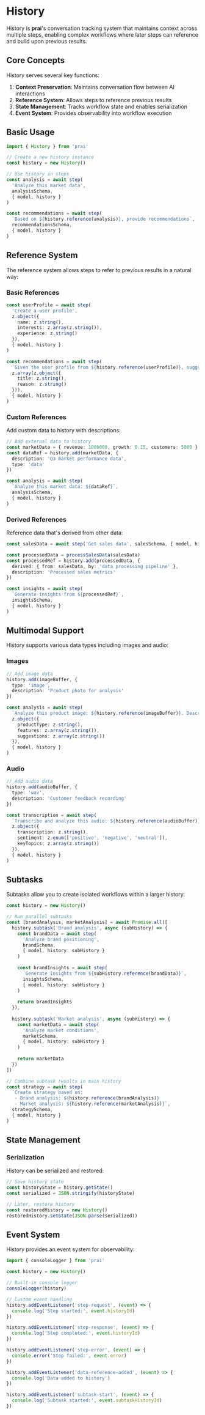 # History

History is **prai**'s conversation tracking system that maintains context across multiple steps, enabling complex workflows where later steps can reference and build upon previous results.

## Core Concepts

History serves several key functions:

1. **Context Preservation**: Maintains conversation flow between AI interactions
2. **Reference System**: Allows steps to reference previous results
3. **State Management**: Tracks workflow state and enables serialization
4. **Event System**: Provides observability into workflow execution

## Basic Usage

```typescript
import { History } from 'prai'

// Create a new history instance
const history = new History()

// Use history in steps
const analysis = await step(
  'Analyze this market data',
  analysisSchema,
  { model, history }
)

const recommendations = await step(
  `Based on ${history.reference(analysis)}, provide recommendations`,
  recommendationsSchema,
  { model, history }
)
```

## Reference System

The reference system allows steps to refer to previous results in a natural way:

### Basic References

```typescript
const userProfile = await step(
  'Create a user profile',
  z.object({
    name: z.string(),
    interests: z.array(z.string()),
    experience: z.string()
  }),
  { model, history }
)

const recommendations = await step(
  `Given the user profile from ${history.reference(userProfile)}, suggest relevant content`,
  z.array(z.object({
    title: z.string(),
    reason: z.string()
  })),
  { model, history }
)
```

### Custom References

Add custom data to history with descriptions:

```typescript
// Add external data to history
const marketData = { revenue: 1000000, growth: 0.15, customers: 5000 }
const dataRef = history.add(marketData, {
  description: 'Q3 market performance data',
  type: 'data'
})

const analysis = await step(
  `Analyze this market data: ${dataRef}`,
  analysisSchema,
  { model, history }
)
```

### Derived References

Reference data that's derived from other data:

```typescript
const salesData = await step('Get sales data', salesSchema, { model, history })

const processedData = processSalesData(salesData)
const processedRef = history.add(processedData, {
  derived: { from: salesData, by: 'data processing pipeline' },
  description: 'Processed sales metrics'
})

const insights = await step(
  `Generate insights from ${processedRef}`,
  insightsSchema,
  { model, history }
)
```

## Multimodal Support

History supports various data types including images and audio:

### Images

```typescript
// Add image data
history.add(imageBuffer, {
  type: 'image',
  description: 'Product photo for analysis'
})

const analysis = await step(
  `Analyze this product image: ${history.reference(imageBuffer)}. Describe the product and its features.`,
  z.object({
    productType: z.string(),
    features: z.array(z.string()),
    suggestions: z.array(z.string())
  }),
  { model, history }
)
```

### Audio

```typescript
// Add audio data
history.add(audioBuffer, {
  type: 'wav',
  description: 'Customer feedback recording'
})

const transcription = await step(
  `Transcribe and analyze this audio: ${history.reference(audioBuffer)}`,
  z.object({
    transcription: z.string(),
    sentiment: z.enum(['positive', 'negative', 'neutral']),
    keyTopics: z.array(z.string())
  }),
  { model, history }
)
```

## Subtasks

Subtasks allow you to create isolated workflows within a larger history:

```typescript
const history = new History()

// Run parallel subtasks
const [brandAnalysis, marketAnalysis] = await Promise.all([
  history.subtask('Brand analysis', async (subHistory) => {
    const brandData = await step(
      'Analyze brand positioning',
      brandSchema,
      { model, history: subHistory }
    )
    
    const brandInsights = await step(
      `Generate insights from ${subHistory.reference(brandData)}`,
      insightsSchema,
      { model, history: subHistory }
    )
    
    return brandInsights
  }),
  
  history.subtask('Market analysis', async (subHistory) => {
    const marketData = await step(
      'Analyze market conditions',
      marketSchema,
      { model, history: subHistory }
    )
    
    return marketData
  })
])

// Combine subtask results in main history
const strategy = await step(
  `Create strategy based on:
   - Brand analysis: ${history.reference(brandAnalysis)}
   - Market analysis: ${history.reference(marketAnalysis)}`,
  strategySchema,
  { model, history }
)
```

## State Management

### Serialization

History can be serialized and restored:

```typescript
// Save history state
const historyState = history.getState()
const serialized = JSON.stringify(historyState)

// Later, restore history
const restoredHistory = new History()
restoredHistory.setState(JSON.parse(serialized))
```

## Event System

History provides an event system for observability:

```typescript
import { consoleLogger } from 'prai'

const history = new History()

// Built-in console logger
consoleLogger(history)

// Custom event handling
history.addEventListener('step-request', (event) => {
  console.log('Step started:', event.historyId)
})

history.addEventListener('step-response', (event) => {
  console.log('Step completed:', event.historyId)
})

history.addEventListener('step-error', (event) => {
  console.error('Step failed:', event.error)
})

history.addEventListener('data-reference-added', (event) => {
  console.log('Data added to history')
})

history.addEventListener('subtask-start', (event) => {
  console.log('Subtask started:', event.subtaskHistoryId)
})
```